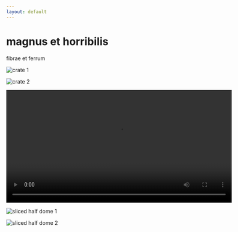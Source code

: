 ```yaml
---
layout: default
---
```


# magnus et horribilis

fibrae et ferrum

![crate 1](http://i.imgur.com/u1zHaNf.jpg)

![crate 2](http://i.imgur.com/aP2PMgz.jpg)

<video loop width="600" controls>
  <source src="http://i.imgur.com/GUsHc8e.webm" type="video/webm">
  Your browser does not support HTML5 video.
</video>

![sliced half dome 1](http://i.imgur.com/wUFHc9F.jpg)

![sliced half dome 2](http://i.imgur.com/iwmNA2w.jpg)